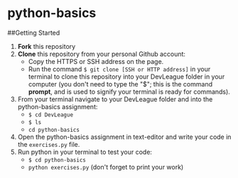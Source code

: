 # python-basics

##Getting Started
1. **Fork** this repository
2. **Clone** this repository from your personal Github account:
    - Copy the HTTPS or SSH address on the page.
    - Run the command `$ git clone [SSH or HTTP address]` in your terminal to clone this repository into your DevLeague folder 
      in  your computer (you don't need to type the "$"; this is the command __prompt__, and is used to signify your terminal is ready for commands).
3. From your terminal navigate to your DevLeague folder and into the python-basics assignment:
    - `$ cd DevLeague`
    - `$ ls` 
    - `cd python-basics`
4. Open the python-basics assignment in text-editor and write your code in the `exercises.py` file.
5. Run python in your terminal to test your code:
   - `$ cd python-basics`
   - `python exercises.py` (don't forget to print your work)
